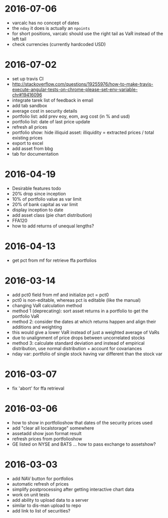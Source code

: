 # 2016-07-06
* varcalc has no concept of dates
 * the `nday` it does is actually an `npoints`
* for short positions, varcalc should use the right tail as VaR instead of the left tail
* check currencies (currently hardcoded USD)

# 2016-07-02
* set up travis CI
 * http://stackoverflow.com/questions/19255976/how-to-make-travis-execute-angular-tests-on-chrome-please-set-env-variable-chr#19416096
* integrate tarek list of feedback in email
 * add tab sandbox
 * average cost in security details
 * portfolio list: add prev eoy, eom, avg cost (in % and usd)
 * portfolio list: date of last price update
 * refresh all prices
 * portfolio show: hide illiquid asset: illiquidity = extracted prices / total existing prices
 * export to excel
 * add asset from bbg
 * tab for documentation

# 2016-04-19
* Desirable features todo
 * 20% drop since inception
 * 10% of portfolio value as var limit
 * 20% of bank capital as var limit
 * display inception to date
 * add asset class (pie chart distribution)
 * FFA120
* how to add returns of unequal lengths?

# 2016-04-13
* get pct from mf for retrieve ffa portfolios

# 2016-03-14
* add pct0 field from mf and initialize pct = pct0
 * pct0 is non-editable, whereas pct is editable (like the manual)
* changing VaR calculation method
 * method 1 (deprecating): sort asset returns in a portfolio to get the portfolio VaR
 * method 2: consider the dates at which returns happen and align their additions and weighting
  * this would give a lower VaR instead of just a weighted average of VaRs
  * due to unalignment of price drops between uncorrelated stocks
 * method 3: calculate standard deviation and instead of empirical distribution, use normal distribution + account for covariances
* nday var: portfolio of single stock having var different than the stock var

# 2016-03-07
* fix 'abort' for ffa retrieval

# 2016-03-06
* how to show in portfolioshow that dates of the security prices used
* add "clear all localstorage" somewhere
* assetadd show json format result
* refresh prices from portfolioshow
* GE listed on NYSE and BATS ... how to pass exchange to assetshow?

# 2016-03-03
* add NAV button for portfolios
* automatic refresh of prices
* simplify postprocessing after getting interactive chart data
* work on unit tests
* add ability to upload data to a server 
 * similar to dis-man upload to repo
* add link to list of securities?

